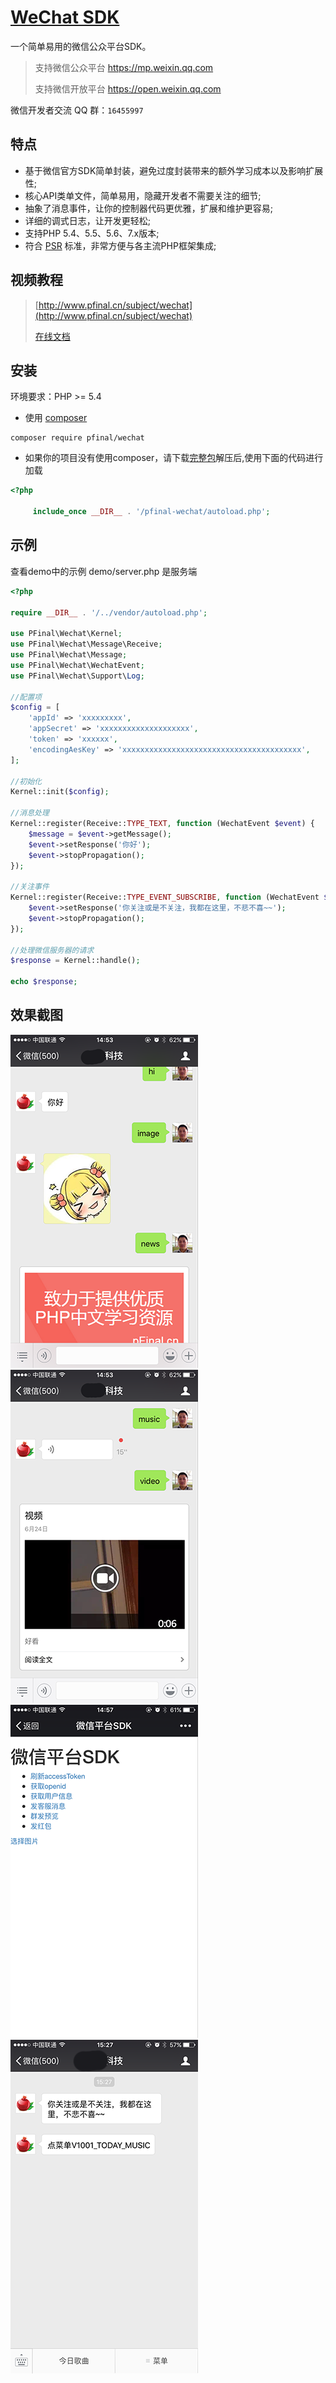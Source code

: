 # [WeChat SDK](http://pfinal.cn)

一个简单易用的微信公众平台SDK。

>支持微信公众平台 https://mp.weixin.qq.com
>
>支持微信开放平台 https://open.weixin.qq.com

微信开发者交流 QQ 群：`16455997`

## 特点

 - 基于微信官方SDK简单封装，避免过度封装带来的额外学习成本以及影响扩展性;
 - 核心API类单文件，简单易用，隐藏开发者不需要关注的细节;
 - 抽象了消息事件，让你的控制器代码更优雅，扩展和维护更容易;
 - 详细的调式日志，让开发更轻松;
 - 支持PHP 5.4、5.5、5.6、7.x版本;
 - 符合 [PSR](https://github.com/php-fig/fig-standards) 标准，非常方便与各主流PHP框架集成;

## 视频教程

> [http://www.pfinal.cn/subject/wechat](http://www.pfinal.cn/subject/wechat)
>
> [在线文档](doc/index.md)

## 安装

环境要求：PHP >= 5.4

* 使用 [composer](https://getcomposer.org/)

```shell
composer require pfinal/wechat
```

* 如果你的项目没有使用composer，请下载[完整包](https://github.com/pfinal/wechat/raw/master/dist/pfinal-wechat-full.zip)解压后,使用下面的代码进行加载

```php
<?php

     include_once __DIR__ . '/pfinal-wechat/autoload.php';
```

## 示例

查看demo中的示例  demo/server.php 是服务端

```php
<?php

require __DIR__ . '/../vendor/autoload.php';

use PFinal\Wechat\Kernel;
use PFinal\Wechat\Message\Receive;
use PFinal\Wechat\Message;
use PFinal\Wechat\WechatEvent;
use PFinal\Wechat\Support\Log;

//配置项
$config = [
    'appId' => 'xxxxxxxxx',
    'appSecret' => 'xxxxxxxxxxxxxxxxxxxx',
    'token' => 'xxxxxx',
    'encodingAesKey' => 'xxxxxxxxxxxxxxxxxxxxxxxxxxxxxxxxxxxxxxxx',
];

//初始化
Kernel::init($config);

//消息处理
Kernel::register(Receive::TYPE_TEXT, function (WechatEvent $event) {
    $message = $event->getMessage();
    $event->setResponse('你好');
    $event->stopPropagation();
});

//关注事件
Kernel::register(Receive::TYPE_EVENT_SUBSCRIBE, function (WechatEvent $event) {
    $event->setResponse('你关注或是不关注，我都在这里，不悲不喜~~');
    $event->stopPropagation();
});

//处理微信服务器的请求
$response = Kernel::handle();

echo $response;

```

## 效果截图

![](doc/demo1.png)
![](doc/demo2.png)
![](doc/demo3.png)
![](doc/demo4.png)